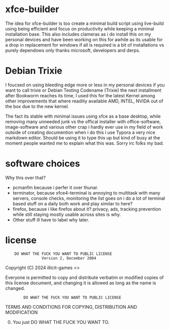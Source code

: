 # xfce-builder

The idea for xfce-builder is too create a minimal build script using live-build using being efficient and focus on productivity while keeping a minimal installation base. This also includes clameras as i do install this on my personal devices and have been working on this for awhile as its usable for a drop in replacement for windows if all is required is a bit of installations vs purely dependows only thanks microsoft, developers and derps.


# Debian Trixie

I foucsed on using bleeding edge more or less in my personal devices if you want to call trixie or Debian Testing Codename (Trixie) the next installment after Bookworm reaches its time, I used this for the latest Kernel among other improvements that where readiliy available AMD, INTEL, NVIDA out of the box due to the new kernel.

The fact its stable with minimal issues using xfce as a base desktop, while removing many unneeded junk vs the offical installer with office-software, image-software and various other crap i hardly ever use in my field of work outside of creating documention when i do this i use Typora a very nice markdown editor. Should be using it to type this up but kind of busy at the moment people wanted me to explain what this was. Sorry irc folks my bad.

# software choices

  Why this over that?
  
  - pcmanfm because i perfer it over thunar.
  - terminator, because xfce4-terminal is annoying to multitask with many servers, console checks, monitoring the list goes on i do a lot of terminal based stuff on a daily both work and play similar to here?
  - firefox, because i like firefox about it? privacy, ads, tracking prevention while still staying mostly usable across sites is why.
  - Other stuff ill have to label why later.


# license

        DO WHAT THE FUCK YOU WANT TO PUBLIC LICENSE 
                    Version 2, December 2004 

 Copyright (C) 2024 illicit-games <> 

 Everyone is permitted to copy and distribute verbatim or modified 
 copies of this license document, and changing it is allowed as long 
 as the name is changed. 

            DO WHAT THE FUCK YOU WANT TO PUBLIC LICENSE 
   TERMS AND CONDITIONS FOR COPYING, DISTRIBUTION AND MODIFICATION 

  0. You just DO WHAT THE FUCK YOU WANT TO.
